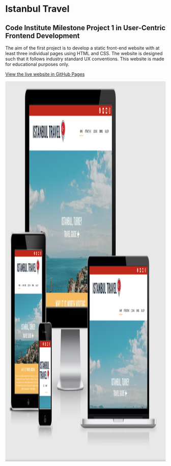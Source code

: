 <h1><strong>Istanbul Travel</strong></h1>

<h2>Code Institute Milestone Project 1 in User-Centric Frontend Development</h2>

<p>
    The aim of the first project is to develop a static front-end website with at least three individual pages using HTML and CSS. The website is designed such that it follows industry standard UX conventions. This website is made for educational purposes only. 
</p>

<a href="">View the live website in GitHub Pages</a>

<img src="assets/images/am-i-responsive.png" width="1976" height="1190" alt="screenshot of the responsiveness of the website" >